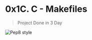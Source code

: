 # 0x1C. C - Makefiles
>
>Project Done in 3 Day

![Pep8 style](https://img.shields.io/badge/PEP8-style%20guide-green?style=round-square)
